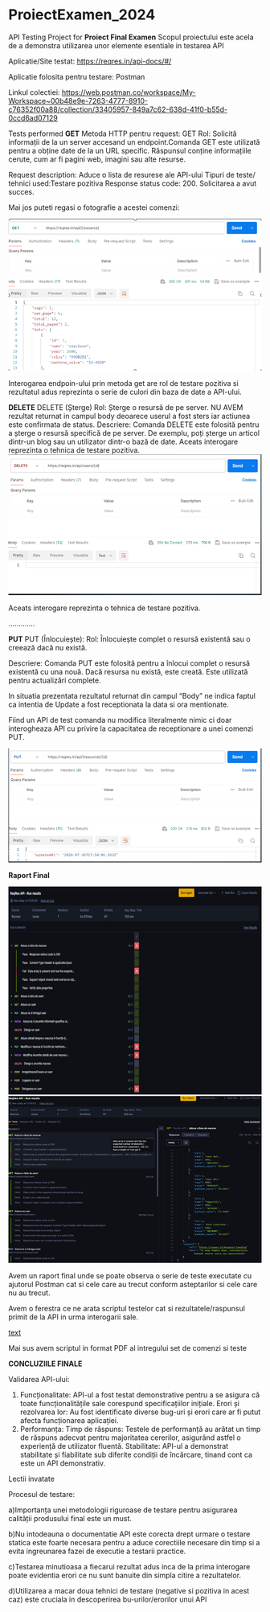 # ProiectExamen_2024

API Testing Project for **Proiect Final Examen**
Scopul proiectului este acela de a demonstra utilizarea unor elemente esentiale in testarea API

Aplicatie/Site testat: https://reqres.in/api-docs/#/

Aplicatie folosita pentru testare: Postman

Linkul colectiei: https://web.postman.co/workspace/My-Workspace~00b48e9e-7263-4777-8910-c76352f00a88/collection/33405957-849a7c62-638d-41f0-b55d-0ccd6ad07129

Tests performed
**GET**
Metoda HTTP pentru request: GET Rol: Solicită informații de la un server accesand un endpoint.Comanda GET este utilizată pentru a obține date de la un URL specific. Răspunsul conține informațiile cerute, cum ar fi pagini web, imagini sau alte resurse.


Request description: Aduce o lista de resurese ale API-ului
Tipuri de teste/ tehnici used:Testare pozitiva
Response status code: 200. Solicitarea a avut succes.

Mai jos puteti regasi o fotografie a acestei comenzi:

![alt text](image.png)

Interogarea endpoin-ului prin metoda get are rol de testare pozitiva si rezultatul adus reprezinta o serie de culori din baza de date a API-ului.



**DELETE**
DELETE (Șterge)
Rol: Șterge o resursă de pe server.
NU AVEM rezultat returnat in campul body deoarece userul a fost sters iar actiunea este confirmata de status.
Descriere: Comanda DELETE este folosită pentru a șterge o resursă specifică de pe server. De exemplu, poți șterge un articol dintr-un blog sau un utilizator dintr-o bază de date.
Aceats interogare reprezinta o tehnica de testare pozitiva.
![alt text](image-1.png)

Aceats interogare reprezinta o tehnica de testare pozitiva.



.............

**PUT**
PUT (Înlocuiește):
Rol: Înlocuiește complet o resursă existentă sau o creează dacă nu există.

Descriere: Comanda PUT este folosită pentru a înlocui complet o resursă existentă cu una nouă. Dacă resursa nu există, este creată. Este utilizată pentru actualizări complete.

In situatia prezentata rezultatul returnat din campul “Body” ne indica faptul ca intentia de Update a fost receptionata la data si ora mentionate.

Fiind un API de test comanda nu modifica literalmente nimic ci doar interogheaza API cu privire la capacitatea de receptionare a unei comenzi PUT.

![alt text](image-2.png)


**Raport Final**


![alt text](image-3.png)
![alt text](image-4.png)

Avem un raport final unde se poate observa o serie de teste executate cu ajutorul Postman cat si cele care au trecut conform asteptarilor  si cele care nu au trecut.

Avem o ferestra ce ne arata scriptul testelor cat si rezultatele/raspunsul primit de la API in urma interogarii sale.

[text](<ReqRes API.postman_collection.pdf>)

Mai sus avem scriptul in format PDF al intregului set de comenzi si teste

**CONCLUZIILE FINALE**

Validarea API-ului:
1. Funcționalitate: API-ul a fost testat demonstrative pentru a se asigura că toate funcționalitățile sale corespund specificațiilor inițiale.
Erori și rezolvarea lor: Au fost identificate diverse bug-uri și erori care ar fi putut afecta funcționarea aplicației.
2. Performanța:
Timp de răspuns: Testele de performanță au arătat un timp de răspuns adecvat pentru majoritatea cererilor, asigurând astfel o experiență de utilizator fluentă.
Stabilitate: API-ul a demonstrat stabilitate și fiabilitate sub diferite condiții de încărcare, tinand cont ca este un API demonstrativ.

Lectii invatate

 Procesul de testare: 

a)Importanța unei metodologii riguroase de testare pentru asigurarea calității produsului final este un must.

b)Nu intodeauna o documentatie API este corecta drept urmare o testare statica este foarte necesara pentru a aduce corectiile necesare din timp si a evita ingreunarea fazei de executie a testarii practice. 

c)Testarea minutioasa a fiecarui rezultat adus inca de la prima interogare poate evidentia erori ce nu sunt banuite din simpla citire a rezultatelor.

d)Utilizarea a macar doua tehnici de testare (negative si pozitiva in acest caz) este cruciala in descoperirea bu-urilor/erorilor unui API

